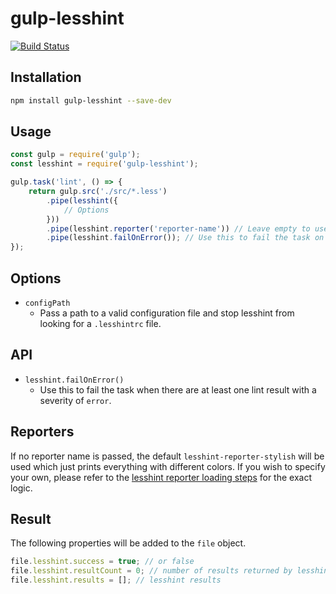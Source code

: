 # gulp-lesshint
[![Build Status](https://travis-ci.org/lesshint/gulp-lesshint.svg?branch=master)](https://travis-ci.org/lesshint/gulp-lesshint)

## Installation
```bash
npm install gulp-lesshint --save-dev
```

## Usage
```js
const gulp = require('gulp');
const lesshint = require('gulp-lesshint');

gulp.task('lint', () => {
    return gulp.src('./src/*.less')
        .pipe(lesshint({
            // Options
        }))
        .pipe(lesshint.reporter('reporter-name')) // Leave empty to use the default, "stylish"
        .pipe(lesshint.failOnError()); // Use this to fail the task on lint errors
});
```

## Options
* `configPath`
    * Pass a path to a valid configuration file and stop lesshint from looking for a `.lesshintrc` file.

## API
* `lesshint.failOnError()`
    * Use this to fail the task when there are at least one lint result with a severity of `error`.

## Reporters
If no reporter name is passed, the default `lesshint-reporter-stylish` will be used which just prints everything with different colors.
If you wish to specify your own, please refer to the [lesshint reporter loading steps](https://github.com/lesshint/lesshint/blob/master/docs/user-guide/reporters.md#the-reporter-loading-steps)
for the exact logic.

## Result
The following properties will be added to the `file` object.

```js
file.lesshint.success = true; // or false
file.lesshint.resultCount = 0; // number of results returned by lesshint
file.lesshint.results = []; // lesshint results
```
